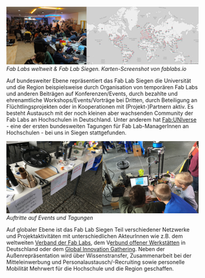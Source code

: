 ![](images/fablabsiegen-und-labmap.jpg)
*Fab Labs weltweit & Fab Lab Siegen. Karten-Screenshot von fablabs.io*

Auf bundesweiter Ebene repräsentiert das Fab Lab Siegen die Universität und die Region beispielsweise durch Organisation von temporären Fab Labs und anderen Beiträgen auf Konferenzen/Events, durch bezahlte und ehrenamtliche Workshops/Events/Vorträge bei Dritten, durch Beteiligung an Flüchtlingsprojekten oder in Kooperationen mit (Projekt-)Partnern aktiv. Es besteht Austausch mit der noch kleinen aber wachsenden Community der Fab Labs an Hochschulen in Deutschland. Unter anderem hat [Fab:UNIverse](https://fab101.de/fabuniverse-2018/) - eine der ersten bundesweiten Tagungen für Fab Lab-ManagerInnen an Hochschulen - bei uns in Siegen stattgefunden. 


![](images/events.jpg)
*Auftritte auf Events und Tagungen*


Auf globaler Ebene ist das Fab Lab Siegen Teil verschiedener Netzwerke und Projektaktivitäten mit unterschiedlichen AkteurInnen wie z.B. dem weltweiten [Verband der Fab Labs](https://www.fablabs.io/), dem V[erbund offener Werkstätten](https://www.offene-werkstaetten.org/) in Deutschland oder dem [Global Innovation Gathering](https://www.globalinnovationgathering.org/). Neben der Außenrepräsentation wird über Wissenstransfer, Zusammenarbeit bei der Mitteleinwerbung und Personalaustausch/-Recruiting sowie personelle Mobilität Mehrwert für die Hochschule und die Region geschaffen. 
